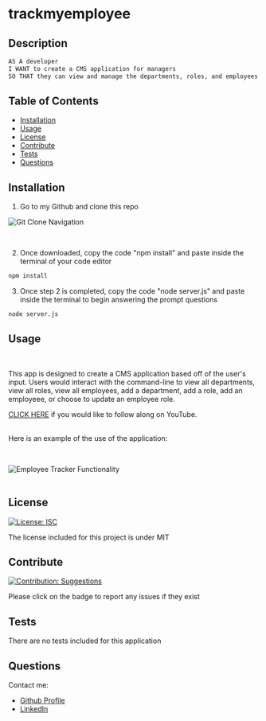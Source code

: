 # trackmyemployee
## Description

```md
AS A developer 
I WANT to create a CMS application for managers 
SO THAT they can view and manage the departments, roles, and employees in their companies
```
    
## Table of Contents
    
- [Installation](#installation)
- [Usage](#usage)
- [License](#license)
- [Contribute](#contribute)
- [Tests](#tests)
- [Questions](#questions)
    
## Installation
    
1) Go to my Github and clone this repo

![Git Clone Navigation]()

<br>

2) Once downloaded, copy the code "npm install" and paste inside the terminal of your code editor

```bash
npm install
```

3) Once step 2 is completed, copy the code "node server.js" and paste inside the terminal to begin answering the prompt questions 

```bash
node server.js
``` 
 ## Usage
 <br>

This app is designed to create a CMS application based off of the user's input. Users would interact with the command-line to view all departments, view all roles, view all employees, add a department, add a role, add an employeee, or choose to update an employee role.

[CLICK HERE]() if you would like to follow along on YouTube.

<br>Here is an example of the use of the application:

<br>

![Employee Tracker Functionality]()
<br><br>
    
## License 
[![License: ISC](https://img.shields.io/badge/License-MIT-blue.svg)](https://opensource.org/licenses/MIT)
    
    
The license included for this project is under MIT
    
    
## Contribute 
[![Contribution: Suggestions](https://img.shields.io/badge/Contribution%20-Suggestions-4baaaa.svg)](https://github.com/odingol/trackmyemployee/issues)
    
Please click on the badge to report any issues if they exist
    
    
## Tests
    
There are no tests included for this application
    
## Questions
    
Contact me: 

- [Github Profile](https://github.com/odingol)
- [LinkedIn](https://www.linkedin.com/in/lamor-odingo/)  
